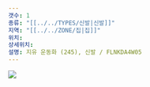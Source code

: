 ```yaml
---
갯수: 1
종류: "[[../../TYPES/신발|신발]]"
지역: "[[../../ZONE/집|집]]"
위치: 
상세위치: 
설명: 지유 운동화 (245), 신발 / FLNKDA4W05
---
```

![](http://192.168.50.22/devices/240427_IMG_0280.jpg)
